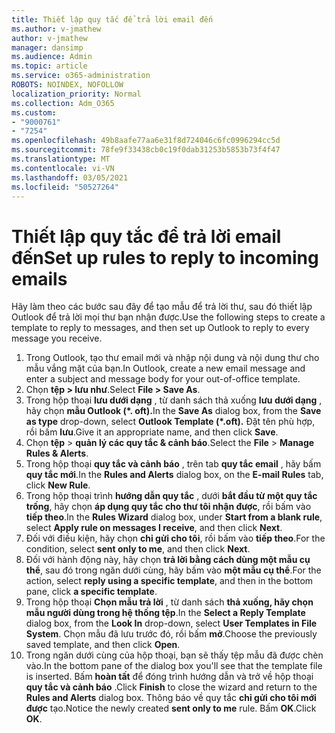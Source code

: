 ```yaml
---
title: Thiết lập quy tắc để trả lời email đến
ms.author: v-jmathew
author: v-jmathew
manager: dansimp
ms.audience: Admin
ms.topic: article
ms.service: o365-administration
ROBOTS: NOINDEX, NOFOLLOW
localization_priority: Normal
ms.collection: Adm_O365
ms.custom:
- "9000761"
- "7254"
ms.openlocfilehash: 49b8aafe77aa6e31f8d724046c6fc0996294cc5d
ms.sourcegitcommit: 78fe9f33438cb0c19f0dab31253b5853b73f4f47
ms.translationtype: MT
ms.contentlocale: vi-VN
ms.lasthandoff: 03/05/2021
ms.locfileid: "50527264"
---
```

# <a name="set-up-rules-to-reply-to-incoming-emails"></a><span data-ttu-id="2b1a7-102">Thiết lập quy tắc để trả lời email đến</span><span class="sxs-lookup"><span data-stu-id="2b1a7-102">Set up rules to reply to incoming emails</span></span>

<span data-ttu-id="2b1a7-103">Hãy làm theo các bước sau đây để tạo mẫu để trả lời thư, sau đó thiết lập Outlook để trả lời mọi thư bạn nhận được.</span><span class="sxs-lookup"><span data-stu-id="2b1a7-103">Use the following steps to create a template to reply to messages, and then set up Outlook to reply to every message you receive.</span></span>

1. <span data-ttu-id="2b1a7-104">Trong Outlook, tạo thư email mới và nhập nội dung và nội dung thư cho mẫu vắng mặt của bạn.</span><span class="sxs-lookup"><span data-stu-id="2b1a7-104">In Outlook, create a new email message and enter a subject and message body for your out-of-office template.</span></span>
2. <span data-ttu-id="2b1a7-105">Chọn **tệp > lưu như**.</span><span class="sxs-lookup"><span data-stu-id="2b1a7-105">Select **File > Save As**.</span></span>
3. <span data-ttu-id="2b1a7-106">Trong hộp thoại **lưu dưới dạng** , từ danh sách thả xuống **lưu dưới dạng** , hãy chọn **mẫu Outlook (\*. oft).**</span><span class="sxs-lookup"><span data-stu-id="2b1a7-106">In the **Save As** dialog box, from the **Save as type** drop-down, select **Outlook Template (\*.oft).**</span></span> <span data-ttu-id="2b1a7-107">Đặt tên phù hợp, rồi bấm **lưu**.</span><span class="sxs-lookup"><span data-stu-id="2b1a7-107">Give it an appropriate name, and then click **Save**.</span></span>
4. <span data-ttu-id="2b1a7-108">Chọn **tệp**  >  **quản lý các quy tắc & cảnh báo**.</span><span class="sxs-lookup"><span data-stu-id="2b1a7-108">Select the **File** > **Manage Rules & Alerts**.</span></span>
5. <span data-ttu-id="2b1a7-109">Trong hộp thoại **quy tắc và cảnh báo** , trên tab **quy tắc email** , hãy bấm **quy tắc mới**.</span><span class="sxs-lookup"><span data-stu-id="2b1a7-109">In the **Rules and Alerts** dialog box, on the **E-mail Rules** tab, click **New Rule**.</span></span>
6. <span data-ttu-id="2b1a7-110">Trong hộp thoại trình **hướng dẫn quy tắc** , dưới **bắt đầu từ một quy tắc trống**, hãy chọn **áp dụng quy tắc cho thư tôi nhận được**, rồi bấm vào **tiếp theo**.</span><span class="sxs-lookup"><span data-stu-id="2b1a7-110">In the **Rules Wizard** dialog box, under **Start from a blank rule**, select **Apply rule on messages I receive**, and then click **Next**.</span></span>
7. <span data-ttu-id="2b1a7-111">Đối với điều kiện, hãy chọn **chỉ gửi cho tôi**, rồi bấm vào **tiếp theo**.</span><span class="sxs-lookup"><span data-stu-id="2b1a7-111">For the condition, select **sent only to me**, and then click **Next**.</span></span>
8. <span data-ttu-id="2b1a7-112">Đối với hành động này, hãy chọn **trả lời bằng cách dùng một mẫu cụ thể**, sau đó trong ngăn dưới cùng, hãy bấm vào **một mẫu cụ thể**.</span><span class="sxs-lookup"><span data-stu-id="2b1a7-112">For the action, select **reply using a specific template**, and then in the bottom pane, click **a specific template**.</span></span>
9. <span data-ttu-id="2b1a7-113">Trong hộp thoại **Chọn mẫu trả lời** , từ danh sách **thả xuống, hãy chọn** **mẫu người dùng trong hệ thống tệp**.</span><span class="sxs-lookup"><span data-stu-id="2b1a7-113">In the **Select a Reply Template** dialog box, from the **Look In** drop-down, select **User Templates in File System**.</span></span> <span data-ttu-id="2b1a7-114">Chọn mẫu đã lưu trước đó, rồi bấm **mở**.</span><span class="sxs-lookup"><span data-stu-id="2b1a7-114">Choose the previously saved template, and then click **Open**.</span></span>
10. <span data-ttu-id="2b1a7-115">Trong ngăn dưới cùng của hộp thoại, bạn sẽ thấy tệp mẫu đã được chèn vào.</span><span class="sxs-lookup"><span data-stu-id="2b1a7-115">In the bottom pane of the dialog box you'll see that the template file is inserted.</span></span> <span data-ttu-id="2b1a7-116">Bấm **hoàn tất** để đóng trình hướng dẫn và trở về hộp thoại **quy tắc và cảnh báo** .</span><span class="sxs-lookup"><span data-stu-id="2b1a7-116">Click **Finish** to close the wizard and return to the **Rules and Alerts** dialog box.</span></span> <span data-ttu-id="2b1a7-117">Thông báo về quy tắc **chỉ gửi cho tôi mới được** tạo.</span><span class="sxs-lookup"><span data-stu-id="2b1a7-117">Notice the newly created **sent only to me** rule.</span></span> <span data-ttu-id="2b1a7-118">Bấm **OK**.</span><span class="sxs-lookup"><span data-stu-id="2b1a7-118">Click **OK**.</span></span>
